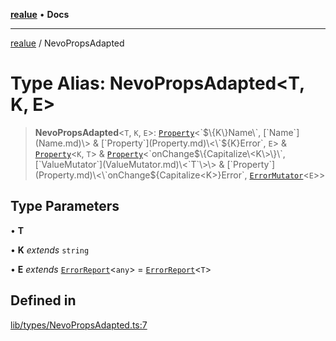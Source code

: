 [**realue**](../README.md) • **Docs**

***

[realue](../README.md) / NevoPropsAdapted

# Type Alias: NevoPropsAdapted\<T, K, E\>

> **NevoPropsAdapted**\<`T`, `K`, `E`\>: [`Property`](Property.md)\<\`$\{K\}Name\`, [`Name`](Name.md)\> & [`Property`](Property.md)\<\`$\{K\}Error\`, `E`\> & [`Property`](Property.md)\<`K`, `T`\> & [`Property`](Property.md)\<\`onChange$\{Capitalize\<K\>\}\`, [`ValueMutator`](ValueMutator.md)\<`T`\>\> & [`Property`](Property.md)\<\`onChange$\{Capitalize\<K\>\}Error\`, [`ErrorMutator`](ErrorMutator.md)\<`E`\>\>

## Type Parameters

• **T**

• **K** *extends* `string`

• **E** *extends* [`ErrorReport`](ErrorReport.md)\<`any`\> = [`ErrorReport`](ErrorReport.md)\<`T`\>

## Defined in

[lib/types/NevoPropsAdapted.ts:7](https://github.com/nevoland/realue/blob/3725e41dc2da74d7ef5636bc888841beee7f9b39/lib/types/NevoPropsAdapted.ts#L7)

